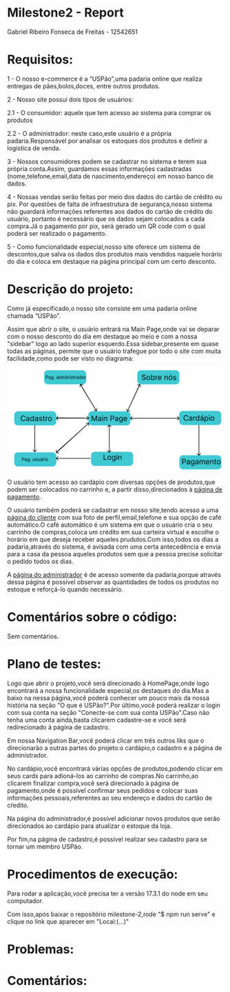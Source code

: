 # Milestone2 - Report
   Gabriel Ribeiro Fonseca de Freitas - 12542651 <br>

# Requisitos:
1 - O nosso e-commerce é a “USPão”,uma padaria online que realiza entregas de pães,bolos,doces, entre outros produtos.

   2 - Nosso site possui dois tipos de usuários:
   
  2.1 - O consumidor: aquele que tem acesso ao sistema para comprar os produtos
  
  2.2 - O administrador: neste caso,este usuário é a própria padaria.Responsável por analisar os estoques dos produtos e definir a logística de venda.
  
  

   3 - Nossos consumidores podem se cadastrar no sistema e terem sua própria conta.Assim, guardamos essas informações cadastradas (nome,telefone,email,data de nascimento,endereço) em nosso banco de dados.

   4 - Nossas vendas serão feitas por meio dos dados do cartão de crédito ou pix. Por questões de falta de infraestrutura de segurança,nosso sistema não guardará informações referentes aos dados do cartão de crédito do usuário, portanto é necessário que os dados sejam colocados a cada compra.Já o pagamento por pix, será gerado um QR code com o qual poderá ser realizado o pagamento.

   5 - Como funcionalidade especial,nosso site oferece um sistema de descontos,que salva os dados dos produtos mais vendidos naquele horário do dia e coloca em destaque na página principal com um certo desconto.


# Descrição do projeto:
   Como já especificado,o nosso site consiste em uma padaria online chamada “USPão”.
   
   Assim que abrir o site, o usuário entrará na Main Page,onde vai se deparar com o nosso desconto do dia em destaque ao meio e com a nossa "sidebar” logo ao lado superior esquerdo.Essa sidebar,presente em quase todas as páginas, permite que o usuário trafegue por todo o site com muita facilidade,como pode ser visto no diagrama:

<img src = "diagrama.png">

O usuário tem acesso ao cardápio com diversas opções de produtos,que podem ser colocados no carrinho e, a partir disso,direcionados à [página de pagamento](https://www.figma.com/proto/HlBWvq9y5X4Qf4ujMj5DDb/Untitled?node-id=2%3A2&scaling=min-zoom&page-id=0%3A1).

O usuário também poderá se cadastrar em nosso site,tendo acesso a uma [página do cliente](https://www.figma.com/proto/HlBWvq9y5X4Qf4ujMj5DDb/Untitled?node-id=20%3A289&scaling=min-zoom&page-id=17%3A234) com sua foto de perfil,email,telefone e sua opção de café automático.O café automático é um sistema em que o usuário cria o seu carrinho de compras,coloca um crédito em sua carteira virtual e escolhe o horário em que deseja receber aqueles prudutos.Com isso,todos os dias a padaria,através do sistema, é avisada com uma certa antecedência e envia para a casa da pessoa aqueles produtos sem que a pessoa precise solicitar o pedido todos os dias.
   
A [página do administrador](https://www.figma.com/proto/HlBWvq9y5X4Qf4ujMj5DDb/Untitled?node-id=20%3A327&scaling=min-zoom&page-id=20%3A326) é de acesso somente da padaria,porque através dessa página é possível observar as quantidades de todos os produtos no estoque e reforçá-lo quando necessário.

# Comentários sobre o código:
   Sem comentários.

# Plano de testes:
   Logo que abrir o projeto,você será direcionado à HomePage,onde logo encontrará a nossa funcionalidade especial,os destaques do dia.Mas a baixo na nessa página,você poderá conhecer um pouco mais da nossa história na seção "O que é USPão?".Por último,você poderá realizar o login com sua conta na seção "Conecte-se com sua conta USPão".Caso não tenha uma conta ainda,basta clicarem cadastre-se e você será redirecionado à página de cadastro.<br>
   
   Em nossa Navigation Bar,você poderá clicar em três outros liks que o direcionarão a outras partes do projeto:o cardápio,o cadastro e a página de administrador.<br>
   
   No cardápio,você encontrará várias opções de produtos,podendo clicar em seus cards para adioná-los ao carrinho de compras.No carrinho,ao clicarem finalizar compra,você será direcionado à página de pagamento,onde é possível confirmar seus pedidos e colocar suas informações pessoais,referentes ao seu endereço e dados do cartão de cŕedito.<br>
   
   Na página do administrador,é possível adicionar novos produtos que serão direcionados ao cardápio para atualizar o estoque da loja.<br>
   
   Por fim,na página de cadastro,é possível realizar seu cadastro para se tornar um membro USPão.
   
   
# Procedimentos de execução:
   Para rodar a aplicação,você precisa ter a versão  17.3.1 do node em seu computador.<br>
   
   Com isso,após baixar o repositório milestone-2,rode "$ npm run serve" e clique no link que aparecer em "Local:(...)"
   

# Problemas:

# Comentários:
